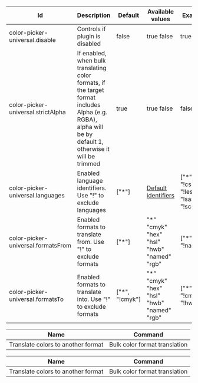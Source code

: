 [//]: # "vscode-table-configuration(property:Id NEW|description:Description NEW|default:Default NEW)"

| Id                                 | Description                                                                                                                                                | Default         | Available values                                                                                            | Example                                   |
| ---------------------------------- | ---------------------------------------------------------------------------------------------------------------------------------------------------------- | --------------- | ----------------------------------------------------------------------------------------------------------- | ----------------------------------------- |
| color-picker-universal.disable     | Controls if plugin is disabled                                                                                                                             | false           | true false                                                                                                  | true                                      |
| color-picker-universal.strictAlpha | If enabled, when bulk translating color formats, if the target format includes Alpha (e.g. RGBA), alpha will be by default 1, otherwise it will be trimmed | true            | true false                                                                                                  | false                                     |
| color-picker-universal.languages   | Enabled language identifiers. Use "!" to exclude languages                                                                                                 | ["\*"]          | [Default identifiers](https://code.visualstudio.com/docs/languages/identifiers#_known-language-identifiers) | ["\*", "!css", "!less", "!sass", "!scss"] |
| color-picker-universal.formatsFrom | Enabled formats to translate from. Use "!" to exclude formats                                                                                              | ["\*"]          | "\*" "cmyk" "hex" "hsl" "hwb" "named" "rgb"                                                                 | ["*", "!named"]                           |
| color-picker-universal.formatsTo   | Enabled formats to translate into. Use "!" to exclude formats                                                                                              | ["\*", "!cmyk"] | "\*" "cmyk" "hex" "hsl" "hwb" "named" "rgb"                                                                 | ["*", "!cmyk", "!hwb"]                    |

[//]: # "vscode-table-commands(title:Name NEW|command:Command NEW)"

| Name                               | Command                       |
| ---------------------------------- | ----------------------------- |
| Translate colors to another format | Bulk color format translation |

[//]: # "vscode-table-menus(title:Name NEW|command:Command NEW)"

| Name                               | Command                       |
| ---------------------------------- | ----------------------------- |
| Translate colors to another format | Bulk color format translation |

[//]: # "vscode-table-authentication(id|label)"
[//]: # "vscode-table-breakpoints(language|when)"
[//]: # "vscode-table-codeActions(description|kind|title|languages)"
[//]: # "vscode-table-colors(dark|highContrast|highContrastLight|light|description|id)"
[//]: # "vscode-table-configuration(title|order|property|$comment|$id|$ref|$schema|additionalItems|additionalProperties|allOf|anyOf|const|contains|contentEncoding|contentMediaType|default|definitions|dependencies|deprecationMessage|description|editPresentation|else|enum|enumDescriptions|enumItemLabels|examples|exclusiveMaximum|exclusiveMinimum|format|if|ignoreSync|items|markdownDeprecationMessage|markdownDescription|markdownEnumDescriptions|maximum|maxItems|maxLength|maxProperties|minimum|minItems|minLength|minProperties|multipleOf|not|oneOf|order|pattern|patternProperties|properties|propertyNames|readOnly|required|scope|then|title|type|uniqueItems)"
[//]: # "vscode-table-configurationDefaults(language|configurationDefault|configurationDefaultValue)"
[//]: # "vscode-table-commands(category|command|enablement|dark|light|shortTitle|title)"
[//]: # "vscode-table-continueEditSession(command|description|group|qualifiedName|remoteGroup|when)"
[//]: # "vscode-table-css.customData(data)"
[//]: # "vscode-table-customEditors(viewType|displayName|priority|selector)"
[//]: # "vscode-table-debuggers(args|configurationAttributes|configurationSnippets|deprecated|initialConfigurations|label|languages|linux|osx|program|runtime|runtimeArgs|strings|type|variables|when|windows|unverifiedBreakpoints|linuxRuntime|osxRuntime|windowsRuntime)"
[//]: # "vscode-table-documentation(command|title|when)"
[//]: # "vscode-table-grammars(language|scopeName|path|balancedBracketScopes|embeddedLanguages|injectTo|tokenTypes|unbalancedBracketScopes)"
[//]: # "vscode-table-html.customData(data)"
[//]: # "vscode-table-htmlLanguageParticipants(autoInsert|languageId)"
[//]: # "vscode-table-icons(iconId|description|fontPath|fontCharacter)"
[//]: # "vscode-table-iconThemes(id|label|path)"
[//]: # "vscode-table-jsonValidation(fileMatch|url)"
[//]: # "vscode-table-keybindings(command|key|args|linux|mac|when|win)"
[//]: # "vscode-table-languages(id|aliases|extensions|configuration|filenamePatterns|filenames|firstLine|dark|light|mimetypes)"
[//]: # "vscode-table-localizations(languageId|languageName|localizedLanguageName|translations)"
[//]: # "vscode-table-markdown.markdownItPlugins()"
[//]: # "vscode-table-markdown.previewScripts(data)"
[//]: # "vscode-table-markdown.previewStyles(data)"
[//]: # "vscode-table-menus(area|command|title|alt|group|when)"
[//]: # "vscode-table-notebookPreload(type|entrypoint)"
[//]: # "vscode-table-notebookRenderer(id|displayName|mimeTypes|entrypoint|dependencies|optionalDependencies|requiresMessaging)"
[//]: # "vscode-table-notebooks(type|displayName|selector|priority)"
[//]: # "vscode-table-problemMatchers(applyTo|background|base|fileLocation|label|name|owner|pattern|regexp|file|location|message|code|column|endColumn|endLine|kind|line|loop|severity|severity|source|activeOnStart|beginsPatternFile|beginsPatternRegexp|endsPatternFile|endsPatternRegexp)"
[//]: # "vscode-table-problemPatterns(regexp|file|location|message|code|column|endColumn|endLine|kind|line|loop|name|severity)"
[//]: # "vscode-table-productIconThemes(id|label|path)"
[//]: # "vscode-table-remoteHelp()"
[//]: # "vscode-table-resourceLabelFormatters(authority|label|separator|stripPathStartingSeparator|tildify|workspaceSuffix|scheme)"
[//]: # "vscode-table-semanticTokenModifiers(description|id)"
[//]: # "vscode-table-semanticTokenScopes(language|scope|fallbackScope)"
[//]: # "vscode-table-semanticTokenTypes(description|id|superType)"
[//]: # "vscode-table-snippets(language|path)"
[//]: # "vscode-table-submenus(dark|light|id|label)"
[//]: # "vscode-table-taskDefinitions(properties|required|type|when)"
[//]: # "vscode-table-terminal(id|title|dark|light)"
[//]: # "vscode-table-themes(label|id|uiTheme|path)"
[//]: # "vscode-table-typescriptServerPlugins(label|id|uiTheme|path|enableForWorkspaceTypeScriptVersions|name)"
[//]: # "vscode-table-views(area|id|name|contextualTitle|icon|initialSize|type|visibility|when)"
[//]: # "vscode-table-viewsContainers(area|icon|id|title)"
[//]: # "vscode-table-viewsWelcome(contents|enablement|group|view|when)"
[//]: # "vscode-table-walkthroughs(id|title|description|steps|featuredFor|icon|when)"

